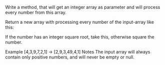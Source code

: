 Write a method, that will get an integer array as parameter and will process every number from this array.

 Return a new array with processing every number of the input-array like this:

 If the number has an integer square root, take this, otherwise square the number.

 Example
 [4,3,9,7,2,1] -> [2,9,3,49,4,1]
 Notes
 The input array will always contain only positive numbers, and will never be empty or null.